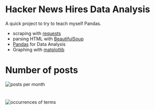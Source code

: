 # Hacker News Hires Data Analysis


A quick project to try to teach myself Pandas. 

* scraping with [requests](http://docs.python-requests.org/)
* parsing HTML with [BeautifulSoup](http://www.crummy.com/software/BeautifulSoup/)
* [Pandas](http://pandas.pydata.org/) for Data Analysis
* Graphing with [matplotlib](http://matplotlib.org/)

# Number of posts

![posts per month](http://adamw523.s3.amazonaws.com/projects/hnhires/hn_monthly.png)

# 

![occurrences of terms](http://adamw523.s3.amazonaws.com/projects/hnhires/hn_terms.png)
